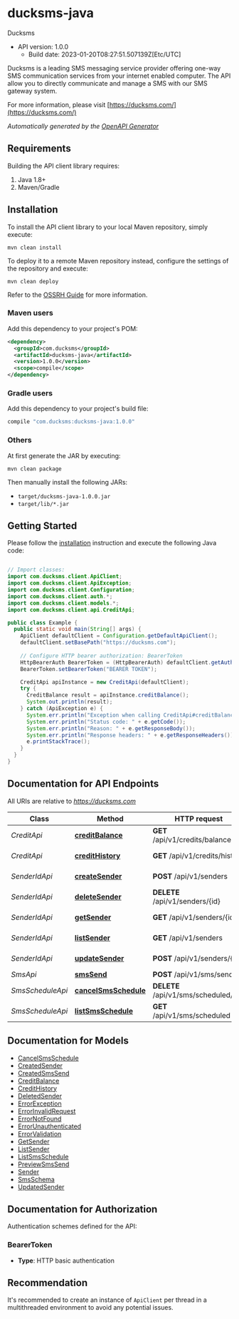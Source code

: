 # ducksms-java

Ducksms
- API version: 1.0.0
  - Build date: 2023-01-20T08:27:51.507139Z[Etc/UTC]

Ducksms is a leading SMS messaging service provider offering one-way SMS communication services from your internet enabled computer. The API allow you to directly communicate and manage a SMS with our SMS gateway system.

  For more information, please visit [https://ducksms.com/](https://ducksms.com/)

*Automatically generated by the [OpenAPI Generator](https://openapi-generator.tech)*


## Requirements

Building the API client library requires:
1. Java 1.8+
2. Maven/Gradle

## Installation

To install the API client library to your local Maven repository, simply execute:

```shell
mvn clean install
```

To deploy it to a remote Maven repository instead, configure the settings of the repository and execute:

```shell
mvn clean deploy
```

Refer to the [OSSRH Guide](http://central.sonatype.org/pages/ossrh-guide.html) for more information.

### Maven users

Add this dependency to your project's POM:

```xml
<dependency>
  <groupId>com.ducksms</groupId>
  <artifactId>ducksms-java</artifactId>
  <version>1.0.0</version>
  <scope>compile</scope>
</dependency>
```

### Gradle users

Add this dependency to your project's build file:

```groovy
compile "com.ducksms:ducksms-java:1.0.0"
```

### Others

At first generate the JAR by executing:

```shell
mvn clean package
```

Then manually install the following JARs:

* `target/ducksms-java-1.0.0.jar`
* `target/lib/*.jar`

## Getting Started

Please follow the [installation](#installation) instruction and execute the following Java code:

```java

// Import classes:
import com.ducksms.client.ApiClient;
import com.ducksms.client.ApiException;
import com.ducksms.client.Configuration;
import com.ducksms.client.auth.*;
import com.ducksms.client.models.*;
import com.ducksms.client.api.CreditApi;

public class Example {
  public static void main(String[] args) {
    ApiClient defaultClient = Configuration.getDefaultApiClient();
    defaultClient.setBasePath("https://ducksms.com");
    
    // Configure HTTP bearer authorization: BearerToken
    HttpBearerAuth BearerToken = (HttpBearerAuth) defaultClient.getAuthentication("BearerToken");
    BearerToken.setBearerToken("BEARER TOKEN");

    CreditApi apiInstance = new CreditApi(defaultClient);
    try {
      CreditBalance result = apiInstance.creditBalance();
      System.out.println(result);
    } catch (ApiException e) {
      System.err.println("Exception when calling CreditApi#creditBalance");
      System.err.println("Status code: " + e.getCode());
      System.err.println("Reason: " + e.getResponseBody());
      System.err.println("Response headers: " + e.getResponseHeaders());
      e.printStackTrace();
    }
  }
}

```


## Documentation for API Endpoints

All URIs are relative to *https://ducksms.com*

Class | Method | HTTP request | Description
------------ | ------------- | ------------- | -------------
*CreditApi* | [**creditBalance**](docs/CreditApi.md#creditBalance) | **GET** /api/v1/credits/balance | Credit Balance
*CreditApi* | [**creditHistory**](docs/CreditApi.md#creditHistory) | **GET** /api/v1/credits/history | Credit History
*SenderIdApi* | [**createSender**](docs/SenderIdApi.md#createSender) | **POST** /api/v1/senders | Create a Sender ID
*SenderIdApi* | [**deleteSender**](docs/SenderIdApi.md#deleteSender) | **DELETE** /api/v1/senders/{id} | Delete a Sender ID
*SenderIdApi* | [**getSender**](docs/SenderIdApi.md#getSender) | **GET** /api/v1/senders/{id} | Get a single Sender ID
*SenderIdApi* | [**listSender**](docs/SenderIdApi.md#listSender) | **GET** /api/v1/senders | List Sender ID
*SenderIdApi* | [**updateSender**](docs/SenderIdApi.md#updateSender) | **POST** /api/v1/senders/{id} | Update a Sender ID
*SmsApi* | [**smsSend**](docs/SmsApi.md#smsSend) | **POST** /api/v1/sms/send | Send Sms
*SmsScheduleApi* | [**cancelSmsSchedule**](docs/SmsScheduleApi.md#cancelSmsSchedule) | **DELETE** /api/v1/sms/scheduled/{id} | Cancel Sms Schedule
*SmsScheduleApi* | [**listSmsSchedule**](docs/SmsScheduleApi.md#listSmsSchedule) | **GET** /api/v1/sms/scheduled | List Sms Schedule


## Documentation for Models

 - [CancelSmsSchedule](docs/CancelSmsSchedule.md)
 - [CreatedSender](docs/CreatedSender.md)
 - [CreatedSmsSend](docs/CreatedSmsSend.md)
 - [CreditBalance](docs/CreditBalance.md)
 - [CreditHistory](docs/CreditHistory.md)
 - [DeletedSender](docs/DeletedSender.md)
 - [ErrorException](docs/ErrorException.md)
 - [ErrorInvalidRequest](docs/ErrorInvalidRequest.md)
 - [ErrorNotFound](docs/ErrorNotFound.md)
 - [ErrorUnauthenticated](docs/ErrorUnauthenticated.md)
 - [ErrorValidation](docs/ErrorValidation.md)
 - [GetSender](docs/GetSender.md)
 - [ListSender](docs/ListSender.md)
 - [ListSmsSchedule](docs/ListSmsSchedule.md)
 - [PreviewSmsSend](docs/PreviewSmsSend.md)
 - [Sender](docs/Sender.md)
 - [SmsSchema](docs/SmsSchema.md)
 - [UpdatedSender](docs/UpdatedSender.md)


## Documentation for Authorization

Authentication schemes defined for the API:
### BearerToken

- **Type**: HTTP basic authentication


## Recommendation

It's recommended to create an instance of `ApiClient` per thread in a multithreaded environment to avoid any potential issues.
